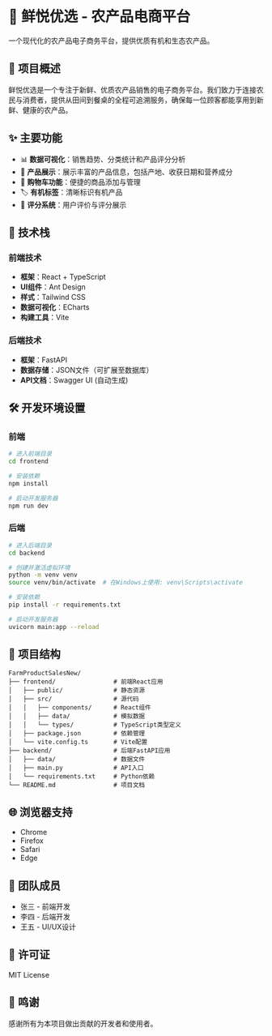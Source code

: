 # 🌟 鲜悦优选 - 农产品电商平台

一个现代化的农产品电子商务平台，提供优质有机和生态农产品。

## 🚀 项目概述

鲜悦优选是一个专注于新鲜、优质农产品销售的电子商务平台。我们致力于连接农民与消费者，提供从田间到餐桌的全程可追溯服务，确保每一位顾客都能享用到新鲜、健康的农产品。

## ✨ 主要功能

- 📊 **数据可视化**：销售趋势、分类统计和产品评分分析
- 🥕 **产品展示**：展示丰富的产品信息，包括产地、收获日期和营养成分
- 🛒 **购物车功能**：便捷的商品添加与管理
- 🏷️ **有机标签**：清晰标识有机产品
- 💫 **评分系统**：用户评价与评分展示

## 🔧 技术栈

### 前端技术
- **框架**：React + TypeScript
- **UI组件**：Ant Design
- **样式**：Tailwind CSS
- **数据可视化**：ECharts
- **构建工具**：Vite

### 后端技术
- **框架**：FastAPI
- **数据存储**：JSON文件（可扩展至数据库）
- **API文档**：Swagger UI (自动生成)

## 🛠️ 开发环境设置

### 前端
```bash
# 进入前端目录
cd frontend

# 安装依赖
npm install

# 启动开发服务器
npm run dev
```

### 后端
```bash
# 进入后端目录
cd backend

# 创建并激活虚拟环境
python -m venv venv
source venv/bin/activate  # 在Windows上使用: venv\Scripts\activate

# 安装依赖
pip install -r requirements.txt

# 启动开发服务器
uvicorn main:app --reload
```

## 📝 项目结构

```
FarmProductSalesNew/
├── frontend/                # 前端React应用
│   ├── public/              # 静态资源
│   ├── src/                 # 源代码
│   │   ├── components/      # React组件
│   │   ├── data/            # 模拟数据
│   │   └── types/           # TypeScript类型定义
│   ├── package.json         # 依赖管理
│   └── vite.config.ts       # Vite配置
├── backend/                 # 后端FastAPI应用
│   ├── data/                # 数据文件
│   ├── main.py              # API入口
│   └── requirements.txt     # Python依赖
└── README.md                # 项目文档
```

## 🌐 浏览器支持

- Chrome
- Firefox
- Safari
- Edge

## 👥 团队成员

- 张三 - 前端开发
- 李四 - 后端开发
- 王五 - UI/UX设计

## 📄 许可证

MIT License

## 🙏 鸣谢

感谢所有为本项目做出贡献的开发者和使用者。 